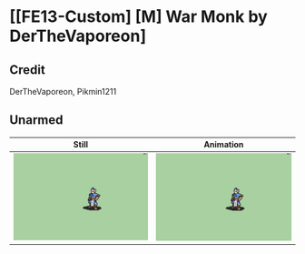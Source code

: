 # [\[FE13-Custom\] \[M\] War Monk by DerTheVaporeon]

## Credit

DerTheVaporeon, Pikmin1211

## Unarmed

| Still | Animation |
| :---: | :-------: |
| ![Unarmed still](./Unarmed_000.png) | ![Unarmed animation](./Unarmed.gif) |
